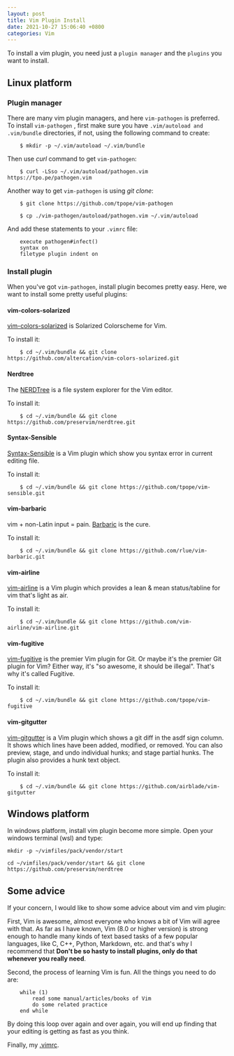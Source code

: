 ```yaml
---
layout: post
title: Vim Plugin Install
date: 2021-10-27 15:06:40 +0800
categories: Vim
---
```


To install a vim plugin, you need just a `plugin manager` and the `plugins` you want to install.

## Linux platform

### Plugin manager
There are many vim plugin managers, and here `vim-pathogen` is preferred. To install `vim-pathogen` , first 
make sure you have `.vim/autoload and .vim/bundle` directories, if not, using the following command to create:
```
    $ mkdir -p ~/.vim/autoload ~/.vim/bundle
```

Then use *curl* command to get `vim-pathogen`:
```
    $ curl -LSso ~/.vim/autoload/pathogen.vim https://tpo.pe/pathogen.vim
```

Another way to get `vim-pathogen` is using *git clone*:
```
    $ git clone https://github.com/tpope/vim-pathogen 

    $ cp ./vim-pathogen/autoload/pathogen.vim ~/.vim/autoload
```

And add these statements to your `.vimrc` file:
```
    execute pathogen#infect()
    syntax on
    filetype plugin indent on
```

### Install plugin
When you've got `vim-pathogen`, install plugin becomes pretty easy. Here, 
we want to install some pretty useful plugins:

#### vim-colors-solarized
[vim-colors-solarized](https://github.com/altercation/vim-colors-solarized) is Solarized
Colorscheme for Vim.

To install it:
```
    $ cd ~/.vim/bundle && git clone https://github.com/altercation/vim-colors-solarized.git
```

#### Nerdtree
The [NERDTree](https://github.com/preservim/nerdtree) is a file system
explorer for the Vim editor. 

To install it: 
```
    $ cd ~/.vim/bundle && git clone https://github.com/preservim/nerdtree.git
```

#### Syntax-Sensible
[Syntax-Sensible](https://github.com/tpope/vim-sensible) is a Vim plugin which
show you syntax error in current editing file.

To install it:
```
    $ cd ~/.vim/bundle && git clone https://github.com/tpope/vim-sensible.git
```

#### vim-barbaric
vim + non-Latin input = pain. [Barbaric](https://github.com/rlue/vim-barbaric) 
is the cure.

To install it:
```
    $ cd ~/.vim/bundle && git clone https://github.com/rlue/vim-barbaric.git
```

#### vim-airline
[vim-airline](https://github.com/vim-airline/vim-airline) is a Vim plugin
  which provides a lean & mean status/tabline for vim that's light as air.

To install it:
```
    $ cd ~/.vim/bundle && git clone https://github.com/vim-airline/vim-airline.git
```

#### vim-fugitive
[vim-fugitive](https://github.com/tpope/vim-fugitive) is the premier Vim plugin for Git. Or maybe it's the premier Git 
plugin for Vim? Either way, it's "so awesome, it should be illegal". That's why it's called Fugitive.

To install it:
```
    $ cd ~/.vim/bundle && git clone https://github.com/tpope/vim-fugitive
```

#### vim-gitgutter
[vim-gitgutter](https://github.com/airblade/vim-gitgutter) is a Vim plugin which shows a git diff in the asdf sign column. 
It shows which lines have been added, modified, or removed. You can also preview, stage, and undo individual hunks; and 
stage partial hunks. The plugin also provides a hunk text object.

To install it:
```
    $ cd ~/.vim/bundle && git clone https://github.com/airblade/vim-gitgutter
```

## Windows platform

In windows platform, install vim plugin become more simple. Open your windows terminal (wsl) and type:
```
mkdir -p ~/vimfiles/pack/vendor/start

cd ~/vimfiles/pack/vendor/start && git clone https://github.com/preservim/nerdtree
```

## Some advice
If your concern, I would like to show some advice about vim and vim plugin:

First, Vim is awesome, almost everyone who knows a bit of Vim will agree with
that.  As far as I have known, Vim (8.0 or higher version) is strong enough to handle
many kinds of text based tasks of a few popular languages, like C, C++, Python, Markdown,
etc. and that's why I recommend that **Don't be so hasty to install plugins, 
only do that whenever you really need**.

Second, the process of learning Vim is fun. All the things you need to do are:
```
    while (1)
        read some manual/articles/books of Vim
        do some related practice
    end while
```

By doing this loop over again and over again, you will end up finding that your editing
is getting as fast as you think.

Finally, my [.vimrc](https://github.com/guo-sj/my-dot-file/blob/main/vim/.vimrc).
